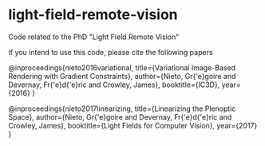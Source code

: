 # light-field-remote-vision
Code related to the PhD "Light Field Remote Vision"

If you intend to use this code, please cite the following papers

@inproceedings{nieto2016variational,
  title={Variational Image-Based Rendering with Gradient Constraints},
  author={Nieto, Gr{\'e}goire and Devernay, Fr{\'e}d{\'e}ric and Crowley, James},
  booktitle={IC3D},
  year={2016}
}

@inproceedings{nieto2017linearizing,
  title={Linearizing the Plenoptic Space},
  author={Nieto, Gr{\'e}goire and Devernay, Fr{\'e}d{\'e}ric and Crowley, James},
  booktitle={Light Fields for Computer Vision},
  year={2017}
}
